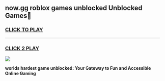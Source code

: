 
## now.gg roblox games unblocked Unblocked Games👋
<h3>
<a href="https://premium.freeplayer.one?title=now.gg_roblox_games_unblocked&ref=16F">CLICK TO PLAY</a></h3>
<hr>

<h3>
<a href="https://premium.freeplayer.one?title=now.gg_roblox_games_unblocked&ref=16F">CLICK 2 PLAY</a>
  
</h3>

<a href="https://premium.freeplayer.one?title=now.gg_roblox_games_unblocked&ref=16F/"><img src="https://clearcache.store/games.png"></a>


**worlds hardest game unblocked: Your Gateway to Fun and Accessible Online Gaming**
